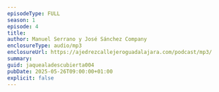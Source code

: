 ```yaml
---
episodeType: FULL
season: 1
episode: 4
title: 
author: Manuel Serrano y José Sánchez Company
enclosureType: audio/mp3
enclosureUrl: https://ajedrezcallejeroguadalajara.com/podcast/mp3/
summary: 
guid: jaquealadescubierta004
pubDate: 2025-05-26T09:00:00+01:00
explicit: false
---
```

